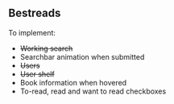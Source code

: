 ## Bestreads

To implement:
* ~~Working search~~
* Searchbar animation when submitted
* ~~Users~~
* ~~User shelf~~
* Book information when hovered
* To-read, read and want to read checkboxes
